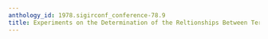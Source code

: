 ```yaml
---
anthology_id: 1978.sigirconf_conference-78.9
title: Experiments on the Determination of the Reltionships Between Terms
---
```

